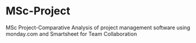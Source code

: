 # MSc-Project
MSc Project-Comparative Analysis of project management software using monday.com and Smartsheet for Team Collaboration
